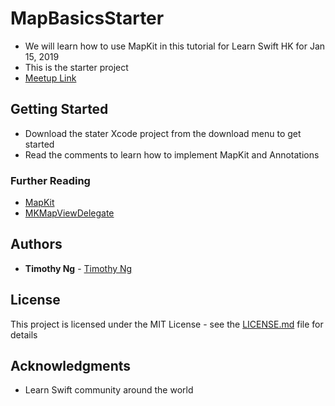 # MapBasicsStarter
* We will learn how to use MapKit in this tutorial for Learn Swift HK for Jan 15, 2019
* This is the starter project
* [Meetup Link](https://www.meetup.com/Learn-Swift-HK/events/256112228/)

## Getting Started

* Download the stater Xcode project from the download menu to get started
* Read the comments to learn how to implement MapKit and Annotations

### Further Reading
- [MapKit](https://developer.apple.com/documentation/mapkit)
- [MKMapViewDelegate](https://developer.apple.com/documentation/mapkit/mkmapviewdelegate)

## Authors

* **Timothy Ng** - [Timothy Ng](https://github.com/ncytimothy)

## License

This project is licensed under the MIT License - see the [LICENSE.md](LICENSE.md) file for details

## Acknowledgments

* Learn Swift community around the world

